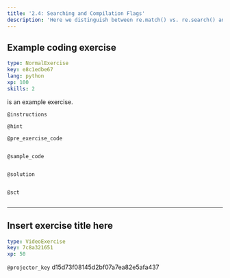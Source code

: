 ```yaml
---
title: '2.4: Searching and Compilation Flags'
description: 'Here we distinguish between re.match() vs. re.search() and introduce compilation flags.'
---
```


## Example coding exercise

```yaml
type: NormalExercise
key: e8c1edbe67
lang: python
xp: 100
skills: 2
```

 is an example exercise.

`@instructions`


`@hint`


`@pre_exercise_code`
```{python}

```

`@sample_code`
```{python}

```

`@solution`
```{python}

```

`@sct`
```{python}

```

---

## Insert exercise title here

```yaml
type: VideoExercise
key: 7c8a321651
xp: 50
```

`@projector_key`
d15d73f08145d2bf07a7ea82e5afa437
